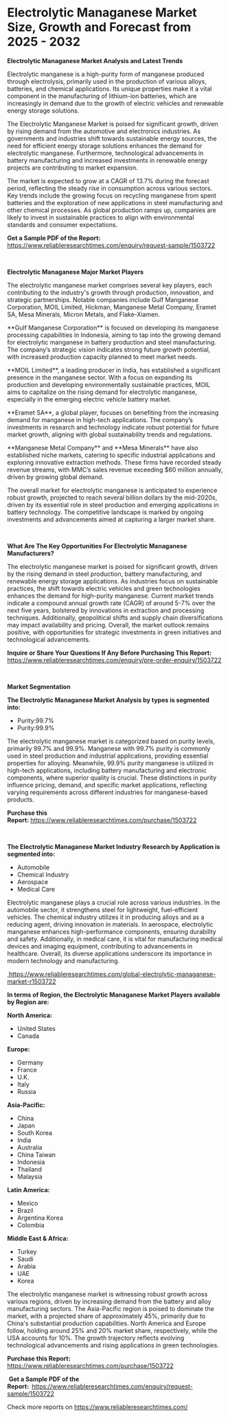 <p><h1>Electrolytic Managanese Market Size, Growth and Forecast from 2025 - 2032</h1></p><p><strong>Electrolytic Managanese Market Analysis and Latest Trends</strong></p>
<p><p>Electrolytic manganese is a high-purity form of manganese produced through electrolysis, primarily used in the production of various alloys, batteries, and chemical applications. Its unique properties make it a vital component in the manufacturing of lithium-ion batteries, which are increasingly in demand due to the growth of electric vehicles and renewable energy storage solutions. </p><p>The Electrolytic Manganese Market is poised for significant growth, driven by rising demand from the automotive and electronics industries. As governments and industries shift towards sustainable energy sources, the need for efficient energy storage solutions enhances the demand for electrolytic manganese. Furthermore, technological advancements in battery manufacturing and increased investments in renewable energy projects are contributing to market expansion.</p><p>The market is expected to grow at a CAGR of 13.7% during the forecast period, reflecting the steady rise in consumption across various sectors. Key trends include the growing focus on recycling manganese from spent batteries and the exploration of new applications in steel manufacturing and other chemical processes. As global production ramps up, companies are likely to invest in sustainable practices to align with environmental standards and consumer expectations.</p></p>
<p><strong>Get a Sample PDF of the Report:&nbsp;</strong> <a href="https://www.reliableresearchtimes.com/enquiry/request-sample/1503722?utm_campaign=2196&utm_medium=2&utm_source=Github&utm_content=ia&utm_term=23032025&utm_id=electrolytic-managanese">https://www.reliableresearchtimes.com/enquiry/request-sample/1503722</a></p>
<p>&nbsp;</p>
<p><strong>Electrolytic Managanese Major Market Players</strong></p>
<p><p>The electrolytic manganese market comprises several key players, each contributing to the industry's growth through production, innovation, and strategic partnerships. Notable companies include Gulf Manganese Corporation, MOIL Limited, Hickman, Manganese Metal Company, Eramet SA, Mesa Minerals, Micron Metals, and Flake-Xiamen.</p><p>**Gulf Manganese Corporation** is focused on developing its manganese processing capabilities in Indonesia, aiming to tap into the growing demand for electrolytic manganese in battery production and steel manufacturing. The company’s strategic vision indicates strong future growth potential, with increased production capacity planned to meet market needs.</p><p>**MOIL Limited**, a leading producer in India, has established a significant presence in the manganese sector. With a focus on expanding its production and developing environmentally sustainable practices, MOIL aims to capitalize on the rising demand for electrolytic manganese, especially in the emerging electric vehicle battery market.</p><p>**Eramet SA**, a global player, focuses on benefiting from the increasing demand for manganese in high-tech applications. The company’s investments in research and technology indicate robust potential for future market growth, aligning with global sustainability trends and regulations.</p><p>**Manganese Metal Company** and **Mesa Minerals** have also established niche markets, catering to specific industrial applications and exploring innovative extraction methods. These firms have recorded steady revenue streams, with MMC’s sales revenue exceeding $60 million annually, driven by growing global demand.</p><p>The overall market for electrolytic manganese is anticipated to experience robust growth, projected to reach several billion dollars by the mid-2020s, driven by its essential role in steel production and emerging applications in battery technology. The competitive landscape is marked by ongoing investments and advancements aimed at capturing a larger market share.</p></p>
<p>&nbsp;</p>
<p><strong>What Are The Key Opportunities For Electrolytic Managanese Manufacturers?</strong></p>
<p><p>The electrolytic manganese market is poised for significant growth, driven by the rising demand in steel production, battery manufacturing, and renewable energy storage applications. As industries focus on sustainable practices, the shift towards electric vehicles and green technologies enhances the demand for high-purity manganese. Current market trends indicate a compound annual growth rate (CAGR) of around 5-7% over the next five years, bolstered by innovations in extraction and processing techniques. Additionally, geopolitical shifts and supply chain diversifications may impact availability and pricing. Overall, the market outlook remains positive, with opportunities for strategic investments in green initiatives and technological advancements.</p></p>
<p><strong>Inquire or Share Your Questions If Any Before Purchasing This Report:</strong> <a href="https://www.reliableresearchtimes.com/enquiry/pre-order-enquiry/1503722?utm_campaign=2196&utm_medium=2&utm_source=Github&utm_content=ia&utm_term=23032025&utm_id=electrolytic-managanese">https://www.reliableresearchtimes.com/enquiry/pre-order-enquiry/1503722</a></p>
<p>&nbsp;</p>
<p><strong>Market Segmentation</strong></p>
<p><strong>The Electrolytic Managanese Market Analysis by types is segmented into:</strong></p>
<p><ul><li>Purity:99.7%</li><li>Purity:99.9%</li></ul></p>
<p><p>The electrolytic manganese market is categorized based on purity levels, primarily 99.7% and 99.9%. Manganese with 99.7% purity is commonly used in steel production and industrial applications, providing essential properties for alloying. Meanwhile, 99.9% purity manganese is utilized in high-tech applications, including battery manufacturing and electronic components, where superior quality is crucial. These distinctions in purity influence pricing, demand, and specific market applications, reflecting varying requirements across different industries for manganese-based products.</p></p>
<p><strong>Purchase this Report:&nbsp;</strong><a href="https://www.reliableresearchtimes.com/purchase/1503722?utm_campaign=2196&utm_medium=2&utm_source=Github&utm_content=ia&utm_term=23032025&utm_id=electrolytic-managanese">https://www.reliableresearchtimes.com/purchase/1503722</a></p>
<p>&nbsp;</p>
<p><strong>The Electrolytic Managanese Market Industry Research by Application is segmented into:</strong></p>
<p><ul><li>Automobile</li><li>Chemical Industry</li><li>Aerospace</li><li>Medical Care</li></ul></p>
<p><p>Electrolytic manganese plays a crucial role across various industries. In the automobile sector, it strengthens steel for lightweight, fuel-efficient vehicles. The chemical industry utilizes it in producing alloys and as a reducing agent, driving innovation in materials. In aerospace, electrolytic manganese enhances high-performance components, ensuring durability and safety. Additionally, in medical care, it is vital for manufacturing medical devices and imaging equipment, contributing to advancements in healthcare. Overall, its diverse applications underscore its importance in modern technology and manufacturing.</p></p>
<p><a href="https://www.reliableresearchtimes.com/global-electrolytic-managanese-market-r1503722?utm_campaign=2196&utm_medium=2&utm_source=Github&utm_content=ia&utm_term=23032025&utm_id=electrolytic-managanese">&nbsp;https://www.reliableresearchtimes.com/global-electrolytic-managanese-market-r1503722</a></p>
<p><strong>In terms of Region, the Electrolytic Managanese Market Players available by Region are:</strong></p>
<p>
    <p> <strong> North America: </strong>
        <ul>
            <li>United States</li>
            <li>Canada</li>
        </ul>
        </p> 
    <p> <strong> Europe: </strong>
        <ul>
            <li>Germany</li>
            <li>France</li>
            <li>U.K.</li>
            <li>Italy</li>
            <li>Russia</li>
        </ul>
        </p> 
    <p> <strong> Asia-Pacific: </strong>
        <ul>
            <li>China</li>
            <li>Japan</li>
            <li>South Korea</li>
            <li>India</li>
            <li>Australia</li>
            <li>China Taiwan</li>
            <li>Indonesia</li>
            <li>Thailand</li>
            <li>Malaysia</li>
        </ul>
        </p> 
    <p> <strong> Latin America: </strong>
        <ul>
            <li>Mexico</li>
            <li>Brazil</li>
            <li>Argentina Korea</li>
            <li>Colombia</li>
        </ul>
        </p> 
    <p> <strong> Middle East & Africa: </strong>
        <ul>
            <li>Turkey</li>
            <li>Saudi</li>
            <li>Arabia</li>
            <li>UAE</li>
            <li>Korea</li>
        </ul>
    </p>
    </p>
<p><p>The electrolytic manganese market is witnessing robust growth across various regions, driven by increasing demand from the battery and alloy manufacturing sectors. The Asia-Pacific region is poised to dominate the market, with a projected share of approximately 45%, primarily due to China's substantial production capabilities. North America and Europe follow, holding around 25% and 20% market share, respectively, while the USA accounts for 10%. The growth trajectory reflects evolving technological advancements and rising applications in green technologies.</p></p>
<p><strong>Purchase this Report: </strong><a href="https://www.reliableresearchtimes.com/purchase/1503722?utm_campaign=2196&utm_medium=2&utm_source=Github&utm_content=ia&utm_term=23032025&utm_id=electrolytic-managanese">https://www.reliableresearchtimes.com/purchase/1503722</a></p>
<p>&nbsp;<strong>Get a Sample PDF of the Report:&nbsp;&nbsp;</strong><a href="https://www.reliableresearchtimes.com/enquiry/request-sample/1503722?utm_campaign=2196&utm_medium=2&utm_source=Github&utm_content=ia&utm_term=23032025&utm_id=electrolytic-managanese">https://www.reliableresearchtimes.com/enquiry/request-sample/1503722</a></p>
<p><strong></strong></p>
<p>Check more reports on <a href="https://www.reliableresearchtimes.com/?utm_campaign=2196&utm_medium=2&utm_source=Github&utm_content=ia&utm_term=23032025&utm_id=electrolytic-managanese">https://www.reliableresearchtimes.com/</a></p>